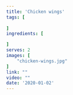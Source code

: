 ```yaml
---
title: 'Chicken wings'
tags: [
    
]
ingredients: [

]
serves: 2
images: [
    "chicken-wings.jpg"
]
link: ""
video: ""
date: '2020-01-02'
---
```


